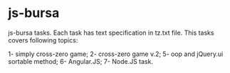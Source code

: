 # js-bursa
js-bursa tasks. Each task has text specification in tz.txt file.
This tasks covers following topics:

1- simply cross-zero game;
2- cross-zero game v.2;
5- oop and jQuery.ui sortable method;
6- Angular.JS;
7- Node.JS task.

